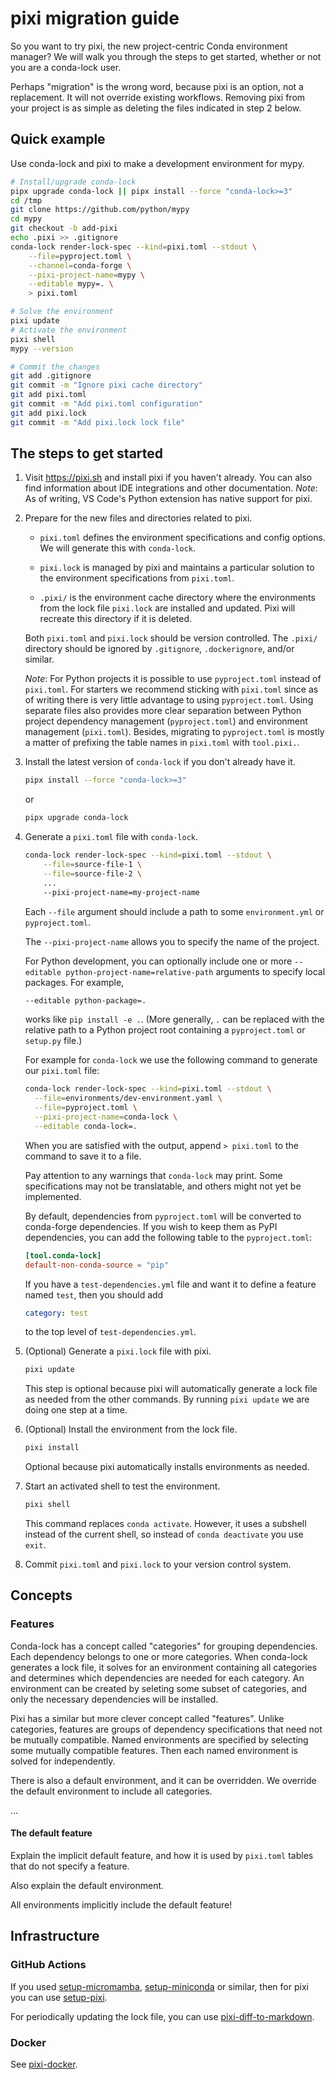 # pixi migration guide

So you want to try pixi, the new project-centric Conda environment manager?
We will walk you through the steps to get started, whether or not you are a conda-lock user.

Perhaps "migration" is the wrong word, because pixi is an option, not a replacement.
It will not override existing workflows.
Removing pixi from your project is as simple as deleting the files indicated in step 2 below.

## Quick example

Use conda-lock and pixi to make a development environment for mypy.

```sh
# Install/upgrade conda-lock
pipx upgrade conda-lock || pipx install --force "conda-lock>=3"
cd /tmp
git clone https://github.com/python/mypy
cd mypy
git checkout -b add-pixi
echo .pixi >> .gitignore
conda-lock render-lock-spec --kind=pixi.toml --stdout \
    --file=pyproject.toml \
    --channel=conda-forge \
    --pixi-project-name=mypy \
    --editable mypy=. \
    > pixi.toml

# Solve the environment
pixi update
# Activate the environment
pixi shell
mypy --version

# Commit the changes
git add .gitignore
git commit -m "Ignore pixi cache directory"
git add pixi.toml
git commit -m "Add pixi.toml configuration"
git add pixi.lock
git commit -m "Add pixi.lock lock file"
```

## The steps to get started

1. Visit <https://pixi.sh> and install pixi if you haven't already.
    You can also find information about IDE integrations and other documentation.
    *Note*: As of writing, VS Code's Python extension has native support for pixi.

2. Prepare for the new files and directories related to pixi.

    - `pixi.toml` defines the environment specifications and config options. We will generate this with `conda-lock`.

    - `pixi.lock` is managed by pixi and maintains a particular solution to the environment specifications from `pixi.toml`.

    - `.pixi/` is the environment cache directory where the environments from the lock file `pixi.lock` are installed and updated.
        Pixi will recreate this directory if it is deleted.

    Both `pixi.toml` and `pixi.lock` should be version controlled. The `.pixi/` directory should be ignored by `.gitignore`, `.dockerignore`, and/or similar.

    *Note*: For Python projects it is possible to use `pyproject.toml` instead of `pixi.toml`.
    For starters we recommend sticking with `pixi.toml` since as of writing there is very little advantage to using `pyproject.toml`.
    Using separate files also provides more clear separation between Python project dependency management (`pyproject.toml`) and environment management (`pixi.toml`). Besides, migrating to `pyproject.toml` is mostly a matter of prefixing the table names in `pixi.toml` with `tool.pixi.`.

3. Install the latest version of `conda-lock` if you don't already have it.

    ```sh
    pipx install --force "conda-lock>=3"
    ```

    or

    ```sh
    pipx upgrade conda-lock
    ```

4. Generate a `pixi.toml` file with `conda-lock`.

    ```sh
    conda-lock render-lock-spec --kind=pixi.toml --stdout \
        --file=source-file-1 \
        --file=source-file-2 \
        ...
        --pixi-project-name=my-project-name
    ```

    Each `--file` argument should include a path to some `environment.yml` or `pyproject.toml`.

    The `--pixi-project-name` allows you to specify the name of the project.

    For Python development, you can optionally include one or more `--editable python-project-name=relative-path` arguments to specify local packages. For example,

    ```sh
    --editable python-package=.
    ```

    works like `pip install -e .`. (More generally, `.` can be replaced with the relative path to a Python project root containing a `pyproject.toml` or `setup.py` file.)

    For example for `conda-lock` we use the following command to generate our `pixi.toml` file:

    ```sh
    conda-lock render-lock-spec --kind=pixi.toml --stdout \
      --file=environments/dev-environment.yaml \
      --file=pyproject.toml \
      --pixi-project-name=conda-lock \
      --editable conda-lock=.
    ```

    When you are satisfied with the output, append `> pixi.toml` to the command to save it to a file.

    Pay attention to any warnings that `conda-lock` may print. Some specifications may not be translatable, and others might not yet be implemented.

    By default, dependencies from `pyproject.toml` will be converted to conda-forge dependencies. If you wish to keep them as PyPI dependencies, you can add the following table to the `pyproject.toml`:

    ```toml
    [tool.conda-lock]
    default-non-conda-source = "pip"
    ```

    If you have a `test-dependencies.yml` file and want it to define a feature named `test`, then you should add

    ```yaml
    category: test
    ```

    to the top level of `test-dependencies.yml`.

5. (Optional) Generate a `pixi.lock` file with pixi.

    ```sh
    pixi update
    ```

    This step is optional because pixi will automatically generate a lock file as needed from the other commands.
    By running `pixi update` we are doing one step at a time.

6. (Optional) Install the environment from the lock file.

    ```sh
    pixi install
    ```

    Optional because pixi automatically installs environments as needed.

7. Start an activated shell to test the environment.

    ```sh
    pixi shell
    ```

    This command replaces `conda activate`. However, it uses a subshell instead of the current shell, so instead of `conda deactivate` you use `exit`.

8. Commit `pixi.toml` and `pixi.lock` to your version control system.

## Concepts

### Features

Conda-lock has a concept called "categories" for grouping dependencies.
Each dependency belongs to one or more categories.
When conda-lock generates a lock file, it solves for an environment containing all categories and determines which dependencies are needed for each category.
An environment can be created by seleting some subset of categories, and only the necessary dependencies will be installed.

Pixi has a similar but more clever concept called "features".
Unlike categories, features are groups of dependency specifications that need not be mutually compatible.
Named environments are specified by selecting some mutually compatible features.
Then each named environment is solved for independently.

There is also a default environment, and it can be overridden.
We override the default environment to include all categories.

...

#### The default feature

Explain the implicit default feature, and how it is used by `pixi.toml` tables that do not specify a feature.

Also explain the default environment.

All environments implicitly include the default feature!

## Infrastructure

### GitHub Actions

If you used [setup-micromamba](https://github.com/mamba-org/setup-micromamba), [setup-miniconda](https://github.com/conda-incubator/setup-miniconda) or similar, then for pixi you can use [setup-pixi](https://pixi.sh/latest/advanced/github_actions/).

For periodically updating the lock file, you can use [pixi-diff-to-markdown](https://pixi.sh/latest/advanced/updates_github_actions/).

### Docker

See [pixi-docker](https://github.com/prefix-dev/pixi-docker).
